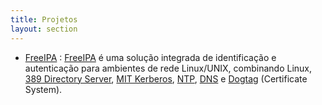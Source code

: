```yaml
---
title: Projetos
layout: section
---
```


* [FreeIPA](freeipa)
    : [FreeIPA](https://freeipa.org) é uma solução integrada de identificação e autenticação para ambientes de rede Linux/UNIX, combinando Linux, [389 Directory Server](https://www.port389.org/), [MIT Kerberos](https://web.mit.edu/Kerberos/), [NTP](https://chrony.tuxfamily.org), [DNS](https://www.isc.org/bind) e [Dogtag](https://www.dogtagpki.org) (Certificate System).
